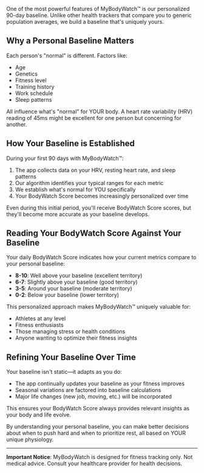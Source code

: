 One of the most powerful features of MyBodyWatch™ is our personalized 90-day baseline. Unlike other health trackers that compare you to generic population averages, we build a baseline that's uniquely yours.

## Why a Personal Baseline Matters

Each person's "normal" is different. Factors like:

- Age
- Genetics
- Fitness level
- Training history
- Work schedule
- Sleep patterns

All influence what's "normal" for YOUR body. A heart rate variability (HRV) reading of 45ms might be excellent for one person but concerning for another.

## How Your Baseline is Established

During your first 90 days with MyBodyWatch™:

1. The app collects data on your HRV, resting heart rate, and sleep patterns
2. Our algorithm identifies your typical ranges for each metric
3. We establish what's normal for YOU specifically
4. Your BodyWatch Score becomes increasingly personalized over time

Even during this initial period, you'll receive BodyWatch Score scores, but they'll become more accurate as your baseline develops.

## Reading Your BodyWatch Score Against Your Baseline

Your daily BodyWatch Score indicates how your current metrics compare to your personal baseline:

- **8-10**: Well above your baseline (excellent territory)
- **6-7**: Slightly above your baseline (good territory)
- **3-5**: Around your baseline (moderate territory)
- **0-2**: Below your baseline (lower territory)

This personalized approach makes MyBodyWatch™ uniquely valuable for:

- Athletes at any level
- Fitness enthusiasts
- Those managing stress or health conditions
- Anyone wanting to optimize their fitness insights

## Refining Your Baseline Over Time

Your baseline isn't static—it adapts as you do:

- The app continually updates your baseline as your fitness improves
- Seasonal variations are factored into baseline calculations
- Major life changes (new job, moving, etc.) will be incorporated

This ensures your BodyWatch Score always provides relevant insights as your body and life evolve.

By understanding your personal baseline, you can make better decisions about when to push hard and when to prioritize rest, all based on YOUR unique physiology.

---

**Important Notice**: MyBodyWatch is designed for fitness tracking only. Not medical advice. Consult your healthcare provider for health decisions.